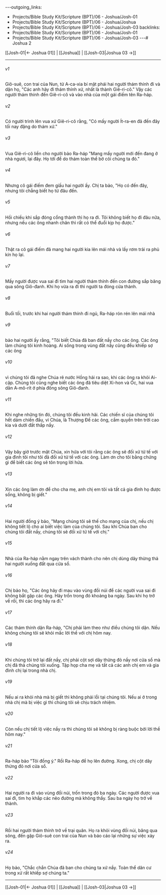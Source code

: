 ---outgoing_links:
  - Projects/Bible Study Kit/Scripture (BPT)/06 - Joshua/Josh-01
  - Projects/Bible Study Kit/Scripture (BPT)/06 - Joshua/Joshua
  - Projects/Bible Study Kit/Scripture (BPT)/06 - Joshua/Josh-03
backlinks:
  - Projects/Bible Study Kit/Scripture (BPT)/06 - Joshua/Josh-01
  - Projects/Bible Study Kit/Scripture (BPT)/06 - Joshua/Josh-03
---# Joshua 2

[[Josh-01|← Joshua 01]] | [[Joshua]] | [[Josh-03|Joshua 03 →]]
***



###### v1 
Giô-suê, con trai của Nun, từ A-ca-xia bí mật phái hai người thám thính đi và dặn họ, "Các anh hãy đi thám thính xứ, nhất là thành Giê-ri-cô." Vậy các người thám thính đến Giê-ri-cô và vào nhà của một gái điếm tên Ra-háp. 

###### v2 
Có người trình lên vua xứ Giê-ri-cô rằng, "Có mấy người Ít-ra-en đã đến đây tối nay đặng do thám xứ." 

###### v3 
Vua Giê-ri-cô liền cho người bảo Ra-háp "Mang mấy người mới đến đang ở nhà ngươi, lại đây. Họ tới để do thám toàn thể bờ cõi chúng ta đó." 

###### v4 
Nhưng cô gái điếm đem giấu hai người ấy. Chị ta bảo, "Họ có đến đây, nhưng tôi chẳng biết họ từ đâu đến. 

###### v5 
Hồi chiều khi sắp đóng cổng thành thì họ ra đi. Tôi không biết họ đi đâu nữa, nhưng nếu các ông nhanh chân thì rất có thể đuổi kịp họ được." 

###### v6 
Thật ra cô gái điếm đã mang hai người kia lên mái nhà và lấy rơm trải ra phủ kín họ lại. 

###### v7 
Mấy người được vua sai đi tìm hai người thám thính đến con đường sắp băng qua sông Giô-đanh. Khi họ vừa ra đi thì người ta đóng cửa thành. 

###### v8 
Buổi tối, trước khi hai người thám thính đi ngủ, Ra-háp rón rén lên mái nhà 

###### v9 
bảo hai người ấy rằng, "Tôi biết Chúa đã ban đất nầy cho các ông. Các ông làm chúng tôi kinh hoàng. Ai sống trong vùng đất nầy cũng đều khiếp sợ các ông 

###### v10 
vì chúng tôi đã nghe Chúa rẽ nước Hồng hải ra sao, khi các ông ra khỏi Ai-cập. Chúng tôi cũng nghe biết các ông đã tiêu diệt Xi-hon và Óc, hai vua dân A-mô-rít ở phía đông sông Giô-đanh. 

###### v11 
Khi nghe những tin đó, chúng tôi đều kinh hãi. Các chiến sĩ của chúng tôi hết dám chiến đấu, vì Chúa, là Thượng Đế các ông, cầm quyền trên trời cao kia và dưới đất thấp nầy. 

###### v12 
Vậy bây giờ trước mặt Chúa, xin hứa với tôi rằng các ông sẽ đối xử tử tế với gia đình tôi như tôi đã đối xử tử tế với các ông. Làm ơn cho tôi bằng chứng gì để biết các ông sẽ tôn trọng lời hứa. 

###### v13 
Xin các ông làm ơn để cho cha mẹ, anh chị em tôi và tất cả gia đình họ được sống, không bị giết." 

###### v14 
Hai người đồng ý bảo, "Mạng chúng tôi sẽ thế cho mạng của chị, nếu chị không tiết lộ cho ai biết việc làm của chúng tôi. Sau khi Chúa ban cho chúng tôi đất nầy, chúng tôi sẽ đối xử tử tế với chị." 

###### v15 
Nhà của Ra-háp nằm ngay trên vách thành cho nên chị dùng dây thừng thả hai người xuống đất qua cửa sổ. 

###### v16 
Chị bảo họ, "Các ông hãy đi mau vào vùng đồi núi để các người vua sai đi không bắt gặp các ông. Hãy trốn trong đó khoảng ba ngày. Sau khi họ trở về rồi, thì các ông hãy ra đi." 

###### v17 
Các thám thính dặn Ra-háp, "Chị phải làm theo như điều chúng tôi dặn. Nếu không chúng tôi sẽ khỏi mắc lời thề với chị hôm nay. 

###### v18 
Khi chúng tôi trở lại đất nầy, chị phải cột sợi dây thừng đỏ nầy nơi cửa sổ mà chị đã thả chúng tôi xuống. Tập họp cha mẹ và tất cả các anh chị em và gia đình chị lại trong nhà chị. 

###### v19 
Nếu ai ra khỏi nhà mà bị giết thì không phải lỗi tại chúng tôi. Nếu ai ở trong nhà chị mà bị việc gì thì chúng tôi sẽ chịu trách nhiệm. 

###### v20 
Còn nếu chị tiết lộ việc nầy ra thì chúng tôi sẽ không bị ràng buộc bởi lời thề hôm nay." 

###### v21 
Ra-háp bảo "Tôi đồng ý." Rồi Ra-háp để họ lên đường. Xong, chị cột dây thừng đỏ nơi cửa sổ. 

###### v22 
Hai người ra đi vào vùng đồi núi, trốn trong đó ba ngày. Các người được vua sai đi, tìm họ khắp các nẻo đường mà không thấy. Sau ba ngày họ trở về thành. 

###### v23 
Rồi hai người thám thính trở về trại quân. Họ ra khỏi vùng đồi núi, băng qua sông, đến gặp Giô-suê con trai của Nun và báo cáo lại những sự việc xảy ra. 

###### v24 
Họ bảo, "Chắc chắn Chúa đã ban cho chúng ta xứ nầy. Toàn thể dân cư trong xứ rất khiếp sợ chúng ta."

***
[[Josh-01|← Joshua 01]] | [[Joshua]] | [[Josh-03|Joshua 03 →]]
